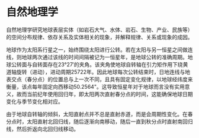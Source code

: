 # 自然地理学

自然地理学研究地球表层实体（如岩石大气、水体、岩石、生物、产业、民族等）的空间分布规律、依存关系及实体相关的现象，并解释规律、关系或现象的成因。

地球作为太阳系行星之一，始终围绕太阳进行公转。若在太阳与另一恒星之间做连线，则地球两次通过该线的时间间隔被记为一恒星年，是地球公转的准确周期。地球公转面与自转面存在23°27′的夹角。该夹角使地球自转轴在引力矩作用下绕黄道轴旋转（进动），进动周期25722年。因此地球每次公转结束时，日地连线与地表交点（春分点）的位置总与上一次不同，且具有固定变化规律，以地球经纬度来衡量，该点每年固定向西移动50.2564"。这导致恒星年对于地球而言没有实用意义，故而当前纪年使用回归年，即太阳两次直射春分点的时间，这能确保地球日期变化与季节变化相对应。

由于地球自转轴的倾斜，太阳直射点并不总是直射赤道，而是会周期性变化。在春分点时，太阳直射北回归线，随后逐渐向南移动，随后一直到秋分点时直射南回归线，然后折返向北回归线移动。
